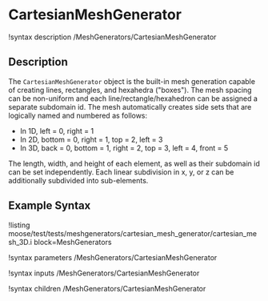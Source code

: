 # CartesianMeshGenerator

!syntax description /MeshGenerators/CartesianMeshGenerator

## Description

The `CartesianMeshGenerator` object is the built-in mesh generation capable of creating lines, rectangles, and hexahedra ("boxes").
The mesh spacing can be non-uniform and each line/rectangle/hexahedron can be assigned a separate subdomain id.
The mesh automatically creates side sets that are logically named and numbered as follows:

- In 1D, left = 0, right = 1
- In 2D, bottom = 0, right = 1, top = 2, left = 3
- In 3D, back = 0, bottom = 1, right = 2, top = 3, left = 4, front = 5

The length, width, and height of each element, as well as their subdomain id can be set independently.
Each linear subdivision in x, y, or z can be additionally subdivided into sub-elements.

## Example Syntax

!listing moose/test/tests/meshgenerators/cartesian_mesh_generator/cartesian_mesh_3D.i
         block=MeshGenerators

!syntax parameters /MeshGenerators/CartesianMeshGenerator

!syntax inputs /MeshGenerators/CartesianMeshGenerator

!syntax children /MeshGenerators/CartesianMeshGenerator
